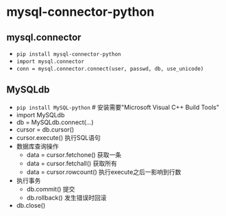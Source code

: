
# mysql-connector-python

## mysql.connector
* `pip install mysql-connector-python`
* `import mysql.connector`
* `conn = mysql.connector.connect(user, passwd, db, use_unicode)`




## MySQLdb
* `pip install MySQL-python`  # 安装需要"Microsoft Visual C++ Build Tools"
* import MySQLdb
* db = MySQLdb.connect(...) 
* cursor = db.cursor()  
* cursor.execute()  执行SQL语句
* 数据库查询操作
  * data = cursor.fetchone()    获取一条
  * data = cursor.fetchall()    获取所有
  * data = cursor.rowcount()    执行execute之后一影响到行数
* 执行事务
  * db.commit()     提交
  * db.rollback()   发生错误时回滚
* db.close()

